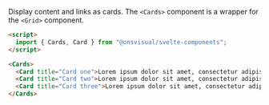 Display content and links as cards. The `<Cards>` component is a wrapper for the `<Grid>` component.

<!-- prettier-ignore -->
```html
<script>
  import { Cards, Card } from "@onsvisual/svelte-components";
</script>

<Cards>
  <Card title="Card one">Lorem ipsum dolor sit amet, consectetur adipiscing elit.</Card>
  <Card title="Card two">Lorem ipsum dolor sit amet, consectetur adipiscing elit.</Card>
  <Card title="Card three">Lorem ipsum dolor sit amet, consectetur adipiscing elit.</Card>
</Cards>
```
